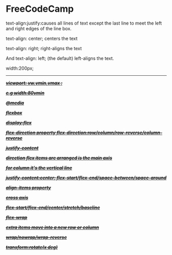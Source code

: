 # FreeCodeCamp

text-align:justify:causes all lines of text except the last line to meet the left and right edges of the line box.

text-align: center; centers the text

text-align: right; right-aligns the text

And text-align: left; (the default) left-aligns the text.

width:200px;

<strong></strong>

<s>
<u>
<em>
<b>
<hr>

viewport: vw,vmin,vmax ; 

e.g width:80vmin 

@media

flexbox 

display:flex 

flex-direction property 
flex-direction:row/column/row-reverse/column-reverse

justify-content 

direction flex items are arranged is the main axis 

for column it's the vertical line 

justify-content:center;
flex-start/flex-end/space-between/space-around

align-items property 

cross axis 

flex-start/flex-end/center/stretch/baseline

flex-wrap 

extra items move into a new row or column

wrap/nowrap/wrap-reverse

transform:rotate(x deg)

